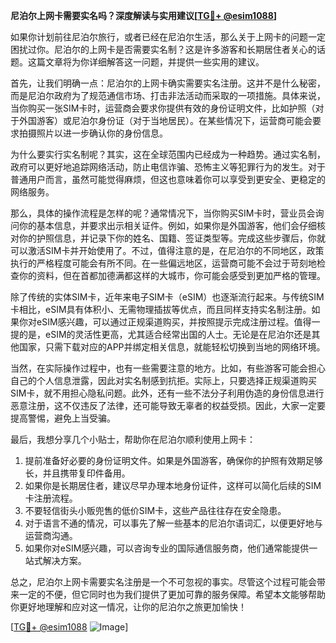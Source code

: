 **尼泊尔上网卡需要实名吗？深度解读与实用建议[[TG💪+ @esim1088](https://t.me/s/esim1088)]**

如果你计划前往尼泊尔旅行，或者已经在尼泊尔生活，那么关于上网卡的问题一定困扰过你。尼泊尔的上网卡是否需要实名制？这是许多游客和长期居住者关心的话题。这篇文章将为你详细解答这一问题，并提供一些实用的建议。

首先，让我们明确一点：尼泊尔的上网卡确实需要实名注册。这并不是什么秘密，而是尼泊尔政府为了规范通信市场、打击非法活动而采取的一项措施。具体来说，当你购买一张SIM卡时，运营商会要求你提供有效的身份证明文件，比如护照（对于外国游客）或尼泊尔身份证（对于当地居民）。在某些情况下，运营商可能会要求拍摄照片以进一步确认你的身份信息。

为什么要实行实名制呢？其实，这在全球范围内已经成为一种趋势。通过实名制，政府可以更好地追踪网络活动，防止电信诈骗、恐怖主义等犯罪行为的发生。对于普通用户而言，虽然可能觉得麻烦，但这也意味着你可以享受到更安全、更稳定的网络服务。

那么，具体的操作流程是怎样的呢？通常情况下，当你购买SIM卡时，营业员会询问你的基本信息，并要求出示相关证件。例如，如果你是外国游客，他们会仔细核对你的护照信息，并记录下你的姓名、国籍、签证类型等。完成这些步骤后，你就可以激活SIM卡并开始使用了。不过，值得注意的是，在尼泊尔的不同地区，政策执行的严格程度可能会有所不同。在一些偏远地区，运营商可能不会过于苛刻地检查你的资料，但在首都加德满都这样的大城市，你可能会感受到更加严格的管理。

除了传统的实体SIM卡，近年来电子SIM卡（eSIM）也逐渐流行起来。与传统SIM卡相比，eSIM具有体积小、无需物理插拔等优点，而且同样支持实名制注册。如果你对eSIM感兴趣，可以通过正规渠道购买，并按照提示完成注册过程。值得一提的是，eSIM的灵活性更高，尤其适合经常出国的人士。无论是在尼泊尔还是其他国家，只需下载对应的APP并绑定相关信息，就能轻松切换到当地的网络环境。

当然，在实际操作过程中，也有一些需要注意的地方。比如，有些游客可能会担心自己的个人信息泄露，因此对实名制感到抗拒。实际上，只要选择正规渠道购买SIM卡，就不用担心隐私问题。此外，还有一些不法分子利用伪造的身份信息进行恶意注册，这不仅违反了法律，还可能导致无辜者的权益受损。因此，大家一定要提高警惕，避免上当受骗。

最后，我想分享几个小贴士，帮助你在尼泊尔顺利使用上网卡：

1. 提前准备好必要的身份证明文件。如果是外国游客，确保你的护照有效期足够长，并且携带复印件备用。
2. 如果你是长期居住者，建议尽早办理本地身份证件，这样可以简化后续的SIM卡注册流程。
3. 不要轻信街头小贩兜售的低价SIM卡，这些产品往往存在安全隐患。
4. 对于语言不通的情况，可以事先了解一些基本的尼泊尔语词汇，以便更好地与运营商沟通。
5. 如果你对eSIM感兴趣，可以咨询专业的国际通信服务商，他们通常能提供一站式解决方案。

总之，尼泊尔上网卡需要实名注册是一个不可忽视的事实。尽管这个过程可能会带来一定的不便，但它同时也为我们提供了更加可靠的服务保障。希望本文能够帮助你更好地理解和应对这一情况，让你的尼泊尔之旅更加愉快！

[[TG💪+ @esim1088](https://t.me/s/esim1088) ![Image](https://i.postimg.cc/4NQfJmqS/Snipaste-2025-05-13-00-14-12.png)]